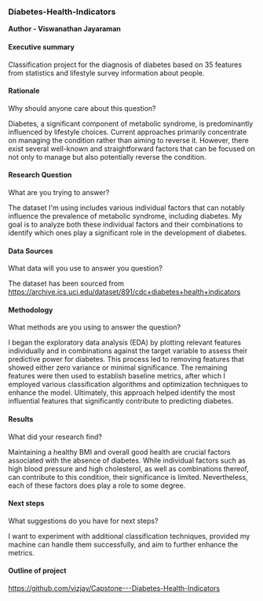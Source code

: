 ### Diabetes-Health-Indicators

**Author - Viswanathan Jayaraman**
#### Executive summary
Classification project for the diagnosis of diabetes based on 35 features from statistics and lifestyle survey information about people.

#### Rationale
Why should anyone care about this question?

Diabetes, a significant component of metabolic syndrome, is predominantly influenced by lifestyle choices. Current approaches primarily concentrate on managing the condition rather than aiming to reverse it. However, there exist several well-known and straightforward factors that can be focused on not only to manage but also potentially reverse the condition. 

#### Research Question
What are you trying to answer?

The dataset I'm using includes various individual factors that can notably influence the prevalence of metabolic syndrome, including diabetes. My goal is to analyze both these individual factors and their combinations to identify which ones play a significant role in the development of diabetes.

#### Data Sources
What data will you use to answer you question?

The dataset has been sourced from https://archive.ics.uci.edu/dataset/891/cdc+diabetes+health+indicators

#### Methodology
What methods are you using to answer the question?

I began the exploratory data analysis (EDA) by plotting relevant features individually and in combinations against the target variable to assess their predictive power for diabetes. This process led to removing features that showed either zero variance or minimal significance. The remaining features were then used to establish baseline metrics, after which I employed various classification algorithms and optimization techniques to enhance the model. Ultimately, this approach helped identify the most influential features that significantly contribute to predicting diabetes.

#### Results
What did your research find?

Maintaining a healthy BMI and overall good health are crucial factors associated with the absence of diabetes. While individual factors such as high blood pressure and high cholesterol, as well as combinations thereof, can contribute to this condition, their significance is limited. Nevertheless, each of these factors does play a role to some degree.

#### Next steps
What suggestions do you have for next steps?

I want to experiment with additional classification techniques, provided my machine can handle them successfully, and aim to further enhance the metrics.

#### Outline of project
https://github.com/vizjay/Capstone---Diabetes-Health-Indicators
